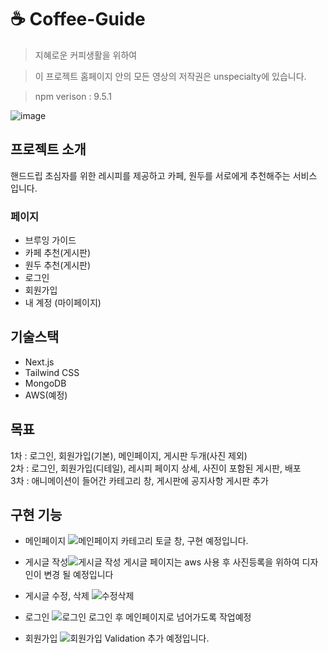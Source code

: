 # ☕️ Coffee-Guide

> 지혜로운 커피생활을 위하여
> 

> 이 프로젝트 홈페이지 안의 모든 영상의 저작권은 unspecialty에 있습니다.
> 

> npm verison : 9.5.1
> 

![image](https://github.com/rowooncoding/next-coffee-guide/assets/114975279/11adc879-a2d7-4c47-ac28-f045de23bd7f)

## 프로젝트 소개

핸드드립 초심자를 위한 레시피를 제공하고 카페, 원두를 서로에게  추천해주는 서비스 입니다.

### 페이지

- 브루잉 가이드
- 카페 추천(게시판)
- 원두 추천(게시판)
- 로그인
- 회원가입
- 내 계정 (마이페이지)

## 기술스택

- Next.js
- Tailwind CSS
- MongoDB
- AWS(예정)

## 목표
1차 : 로그인, 회원가입(기본), 메인페이지, 게시판 두개(사진 제외)<br>
2차 : 로그인, 회원가입(디테일), 레시피 페이지 상세, 사진이 포함된 게시판, 배포<br>
3차 : 애니메이션이 들어간 카테고리 창, 게시판에 공지사항 게시판 추가<br>

## 구현 기능

- 메인페이지 
![메인페이지](https://github.com/rowooncoding/next-coffee-guide/assets/114975279/ff2fbfdd-61d9-407d-af44-99feebe037c7)
카테고리 토글 창, 구현 예정입니다.

- 게시글 작성![게시글 작성](https://github.com/rowooncoding/next-coffee-guide/assets/114975279/5179a36e-402b-4148-8db8-23691854f1ba)
게시글 페이지는 aws 사용 후 사진등록을 위하여 디자인이 변경 될 예정입니다

- 게시글 수정, 삭제
![수정삭제](https://github.com/rowooncoding/next-coffee-guide/assets/114975279/0c378fdd-673a-4dda-bdc9-c6f093f769d5)

- 로그인
![로그인](https://github.com/rowooncoding/next-coffee-guide/assets/114975279/fb990c8f-d3e6-4b6c-ba55-0b09412ad6f4)
로그인 후 메인페이지로 넘어가도록 작업예정

- 회원가입
![회원가입](https://github.com/rowooncoding/next-coffee-guide/assets/114975279/d2cf3452-719a-42e3-853f-58d567f3f4e9)
Validation 추가 예정입니다.
